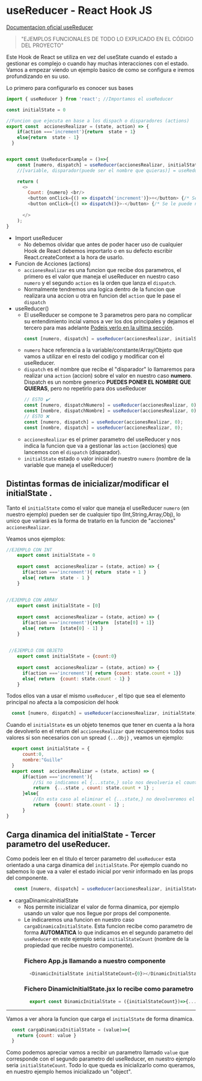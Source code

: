 # useReducer - React Hook JS
[Documentacion oficial useReducer][useReducerOficialLink] 

> "EJEMPLOS FUNCIONALES DE TODO LO EXPLICADO EN EL CÓDIGO DEL PROYECTO"

Este Hook de React se utiliza en vez del useState cuando el estado a gestionar es complejo o cuando hay muchas interacciones con el estado. Vamos a empezar viendo un ejemplo basico de como se configura e iremos profundizando en su uso.

Lo primero para configurarlo es conocer sus bases
```javascript
import { useReducer } from 'react'; //Importamos el useReducer

const initialState = 0

//Funcion que ejecuta en base a los dispach o disparadores (actions)
export const  accionesRealizar = (state, action) => { 
    if(action ==='increment'){return  state + 1}
    else{return  state - 1}
  }


export const UseReducerExample = ()=>{
    const [numero, dispatch] = useReducer(accionesRealizar, initialState); 
    //[variable, disparador(puede ser el nombre que quieras)] = useReducer(funcion para acciones (action), estadoInicial)

    return (
      <>
        Count: {numero} <br/>
        <button onClick={() => dispatch('increment')}>+</button> {/* Se le pasa el "action de increment" */}
        <button onClick={() => dispatch()}>-</button> {/* Se le puede no pasar el nombre de un action*/}
        
      </>
    );
}

```
                
* Import useReducer
  * No debemos olvidar que antes de poder hacer uso de cualquier Hook de React debemos importarlo o en su defecto escribir React.createContext a la hora de usarlo.
* Funcion de Acciones (actions)
  * `accionesRealizar` es una funcion que recibe dos parametros, el primero es el valor que maneja el useReducer en nuestro caso `numero` y el segundo `action` es la orden que lanza el `dispatch`.
  * Normalmente tendremos una logica dentro de la funcion que realizara una accion u otra en funcion del `action` que le pase el `dispatch`
* useReducer()
  * El useReducer se compone te 3 parametros pero para no complicar su entendimiento incial vamos a ver los dos principales y dejamos el tercero para mas adelante [Podeis verlo en la ultima sección][linkTercerParametro].
    ```javascript
    const [numero, dispatch] = useReducer(accionesRealizar, initialState); 
    ```
  * `numero` hace referencia a la variable/constante/Array/Objeto que vamos a utilizar en el resto del codigo y modificar con el useReducer. 
  * `dispatch` es el nombre que recibe el "disparador" lo llamaremos para realizar una `action` (accion) sobre el valor en nuestro caso **numero**. Dispatch es un nombre generico **PUEDES PONER EL NOMBRE QUE QUIERAS**, pero no repetirlo para dos useReducer
    ```javascript
    // ESTO ✔️
    const [numero, dispatchNumero] = useReducer(accionesRealizar, 0); 
    const [nombre, dispatchNombre] = useReducer(accionesRealizar, 0); 
    // ESTO ❌
    const [numero, dispatch] = useReducer(accionesRealizar, 0); 
    const [nombre, dispatch] = useReducer(accionesRealizar, 0); 
    ```
  * `accionesRealizar` es el primer parametro del useReducer y nos indica la funcion que va a gestionar las `action` (acciones) que lancemos con el `dispatch` (disparador).
  * `initialState` estado o valor inicial de nuestro `numero` (nombre de la variable que maneja el useReducer)
## Distintas formas de inicializar/modificar el initialState .
Tanto el `initialState` como el valor que maneja el useReducer `numero` (en nuestro ejemplo) pueden ser de cualquier tipo (Int,String,Array,Obj), lo unico que variará es la forma de tratarlo en la funcion de "acciones" `accionesRealizar`.

Veamos unos ejemplos:
  ```javascript
  //EJEMPLO CON INT 
      export const initialState = 0
      
      export const  accionesRealizar = (state, action) => { 
        if(action ==='increment'){ return  state + 1 }
        else{ return  state - 1 }
      }
      
      
  //EJEMPLO CON ARRAY 
      export const initialState = [0]
      
      export const  accionesRealizar = (state, action) => { 
        if(action ==='increment'){return  [state[0] + 1]}
        else{ return  [state[0] - 1] }
      }
      
      
   //EJEMPLO CON OBJETO
      export const initialState = {count:0}
      
      export const  accionesRealizar = (state, action) => { 
        if(action ==='increment'){ return {count: state.count + 1}}
        else{ return  {count: state.count - 1} }
      }
  ```
Todos ellos van a usar el mismo `useReducer` , el tipo que sea el elemento principal no afecta a la composicion del hook
  ```javascript
    const [numero, dispatch] = useReducer(accionesRealizar, initialState); 
  ```
Cuando el `initialState` es un objeto tenemos que tener en cuenta a la hora de devolverlo en el return del `accionesRealizar` que recuperemos todos sus valores si son necesarios con un spread `{...Obj}` , veamos un ejemplo:
  ```javascript
    export const initialState = {
        count:0,
        nombre:"Guille"
    }
    export const  accionesRealizar = (state, action) => { 
        if(action ==='increment'){
            //Si no indicamos el {...state,} solo nos devolveria el count y perderiamos el resto.
            return  {...state , count: state.count + 1} ; 
        }else{
            //En esta caso al eliminar el {...state,} no devolveremos el nombre.
            return  {count: state.count - 1} ; 
        }
  }
  ```  

## Carga dinamica del initialState - Tercer parametro del useReducer.
Como podeis leer en el titulo el tercer parametro del `useReducer` esta orientado a una carga dinamica del `initialState`. Por ejemplo cuando no sabemos lo que va a valer el estado inicial por venir informado en las props del componente. 

 ```javascript
    const [numero, dispatch] = useReducer(accionesRealizar, initialStateCount ,cargaDinamicaInitialState); 
 ```  
 * cargaDinamicaInitialState
    * Nos permite inicializar el valor de forma dinamica, por ejemplo usando un valor que nos llegue por props del componente. 
    * Le indicaremos una funcion en nuestro caso `cargaDinamicaInitialState`. Esta funcion recibe como parametro de forma **AUTOMATICA** lo que indicamos en el segundo  parametro del `useReducer` en este ejemplo seria `initialStateCount` (nombre de la propiedad que recibe nuestro componente).
      ### Fichero App.js llamando a nuestro componente
      ```javascript
        <DinamicInitialState initialStateCount={0}></DinamicInitialState>
      ```
      ### Fichero DinamicInitialState.jsx lo recibe como parametro
      ```javascript
        export const DinamicInitialState = ({initialStateCount})=>{...}
      ```      
----
Vamos a ver ahora la funcion que carga el `initialState` de forma dinamica.
  ```javascript
    const cargaDinamicaInitialState = (value)=>{
      return {count: value }
    }
  ```
 Como podemos apreciar vamos a recibir un parametro llamado `value` que corresponde con el segundo parametro del useReducer, en nuestro ejemplo seria `initialStateCount`. Todo lo que queda es inicializarlo como queramos, en nuestro ejemplo hemos inicializado un "object".
  
  


[linkTercerParametro]: https://github.com/xswt/React-Hooks/edit/master/use-reducer/README.md#carga-dinamica-del-initialstate---tercer-parametro-del-usereducer
[useReducerOficialLink]: https://reactjs.org/docs/hooks-reference.html#usereducer
